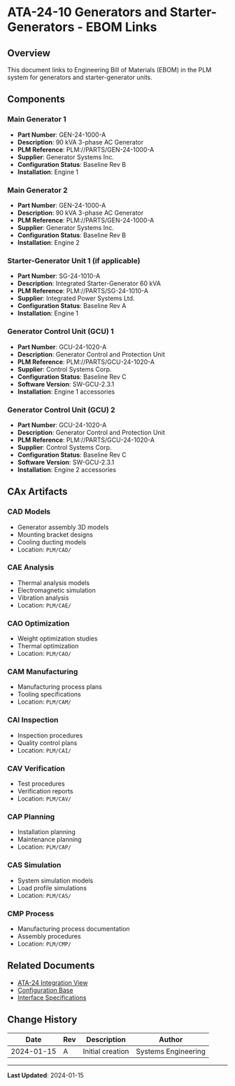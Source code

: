 # ATA-24-10 Generators and Starter-Generators - EBOM Links

## Overview

This document links to Engineering Bill of Materials (EBOM) in the PLM system for generators and starter-generator units.

## Components

### Main Generator 1
- **Part Number**: GEN-24-1000-A
- **Description**: 90 kVA 3-phase AC Generator
- **PLM Reference**: PLM://PARTS/GEN-24-1000-A
- **Supplier**: Generator Systems Inc.
- **Configuration Status**: Baseline Rev B
- **Installation**: Engine 1

### Main Generator 2
- **Part Number**: GEN-24-1000-A
- **Description**: 90 kVA 3-phase AC Generator
- **PLM Reference**: PLM://PARTS/GEN-24-1000-A
- **Supplier**: Generator Systems Inc.
- **Configuration Status**: Baseline Rev B
- **Installation**: Engine 2

### Starter-Generator Unit 1 (if applicable)
- **Part Number**: SG-24-1010-A
- **Description**: Integrated Starter-Generator 60 kVA
- **PLM Reference**: PLM://PARTS/SG-24-1010-A
- **Supplier**: Integrated Power Systems Ltd.
- **Configuration Status**: Baseline Rev A
- **Installation**: Engine 1

### Generator Control Unit (GCU) 1
- **Part Number**: GCU-24-1020-A
- **Description**: Generator Control and Protection Unit
- **PLM Reference**: PLM://PARTS/GCU-24-1020-A
- **Supplier**: Control Systems Corp.
- **Configuration Status**: Baseline Rev C
- **Software Version**: SW-GCU-2.3.1
- **Installation**: Engine 1 accessories

### Generator Control Unit (GCU) 2
- **Part Number**: GCU-24-1020-A
- **Description**: Generator Control and Protection Unit
- **PLM Reference**: PLM://PARTS/GCU-24-1020-A
- **Supplier**: Control Systems Corp.
- **Configuration Status**: Baseline Rev C
- **Software Version**: SW-GCU-2.3.1
- **Installation**: Engine 2 accessories

## CAx Artifacts

### CAD Models
- Generator assembly 3D models
- Mounting bracket designs
- Cooling ducting models
- Location: `PLM/CAD/`

### CAE Analysis
- Thermal analysis models
- Electromagnetic simulation
- Vibration analysis
- Location: `PLM/CAE/`

### CAO Optimization
- Weight optimization studies
- Thermal optimization
- Location: `PLM/CAO/`

### CAM Manufacturing
- Manufacturing process plans
- Tooling specifications
- Location: `PLM/CAM/`

### CAI Inspection
- Inspection procedures
- Quality control plans
- Location: `PLM/CAI/`

### CAV Verification
- Test procedures
- Verification reports
- Location: `PLM/CAV/`

### CAP Planning
- Installation planning
- Maintenance planning
- Location: `PLM/CAP/`

### CAS Simulation
- System simulation models
- Load profile simulations
- Location: `PLM/CAS/`

### CMP Process
- Manufacturing process documentation
- Assembly procedures
- Location: `PLM/CMP/`

## Related Documents

- [ATA-24 Integration View](../../../INTEGRATION_VIEW.md)
- [Configuration Base](../../../../../../CONFIGURATION_BASE/ATA-24_ELECTRICAL_POWER/)
- [Interface Specifications](../../../INTERFACE_MATRIX/)

## Change History

| Date | Rev | Description | Author |
|------|-----|-------------|--------|
| 2024-01-15 | A | Initial creation | Systems Engineering |

---

**Last Updated**: 2024-01-15
